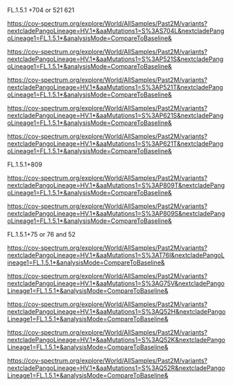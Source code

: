 


FL.1.5.1 +704 or 521 621

https://cov-spectrum.org/explore/World/AllSamples/Past2M/variants?nextcladePangoLineage=HV.1*&aaMutations1=S%3AS704L&nextcladePangoLineage1=FL.1.5.1*&analysisMode=CompareToBaseline&

https://cov-spectrum.org/explore/World/AllSamples/Past2M/variants?nextcladePangoLineage=HV.1*&aaMutations1=S%3AP521S&nextcladePangoLineage1=FL.1.5.1*&analysisMode=CompareToBaseline&

https://cov-spectrum.org/explore/World/AllSamples/Past2M/variants?nextcladePangoLineage=HV.1*&aaMutations1=S%3AP521T&nextcladePangoLineage1=FL.1.5.1*&analysisMode=CompareToBaseline&

https://cov-spectrum.org/explore/World/AllSamples/Past2M/variants?nextcladePangoLineage=HV.1*&aaMutations1=S%3AP621S&nextcladePangoLineage1=FL.1.5.1*&analysisMode=CompareToBaseline&

https://cov-spectrum.org/explore/World/AllSamples/Past2M/variants?nextcladePangoLineage=HV.1*&aaMutations1=S%3AP621T&nextcladePangoLineage1=FL.1.5.1*&analysisMode=CompareToBaseline&



FL.1.5.1+809

https://cov-spectrum.org/explore/World/AllSamples/Past2M/variants?nextcladePangoLineage=HV.1*&aaMutations1=S%3AP809T&nextcladePangoLineage1=FL.1.5.1*&analysisMode=CompareToBaseline&

https://cov-spectrum.org/explore/World/AllSamples/Past2M/variants?nextcladePangoLineage=HV.1*&aaMutations1=S%3AP809S&nextcladePangoLineage1=FL.1.5.1*&analysisMode=CompareToBaseline&



FL.1.5.1+75 or 76 and 52

https://cov-spectrum.org/explore/World/AllSamples/Past2M/variants?nextcladePangoLineage=HV.1*&aaMutations1=S%3AT76I&nextcladePangoLineage1=FL.1.5.1*&analysisMode=CompareToBaseline&

https://cov-spectrum.org/explore/World/AllSamples/Past2M/variants?nextcladePangoLineage=HV.1*&aaMutations1=S%3AG75V&nextcladePangoLineage1=FL.1.5.1*&analysisMode=CompareToBaseline&

https://cov-spectrum.org/explore/World/AllSamples/Past2M/variants?nextcladePangoLineage=HV.1*&aaMutations1=S%3AQ52H&nextcladePangoLineage1=FL.1.5.1*&analysisMode=CompareToBaseline&

https://cov-spectrum.org/explore/World/AllSamples/Past2M/variants?nextcladePangoLineage=HV.1*&aaMutations1=S%3AQ52K&nextcladePangoLineage1=FL.1.5.1*&analysisMode=CompareToBaseline&

https://cov-spectrum.org/explore/World/AllSamples/Past2M/variants?nextcladePangoLineage=HV.1*&aaMutations1=S%3AQ52R&nextcladePangoLineage1=FL.1.5.1*&analysisMode=CompareToBaseline&

